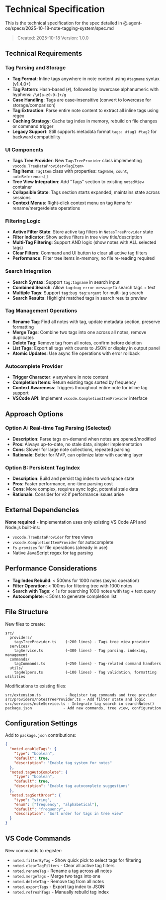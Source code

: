 # Technical Specification

This is the technical specification for the spec detailed in @.agent-os/specs/2025-10-18-note-tagging-system/spec.md

> Created: 2025-10-18
> Version: 1.0.0

## Technical Requirements

### Tag Parsing and Storage

- **Tag Format**: Inline tags anywhere in note content using `#tagname` syntax (v1.4.0+)
- **Tag Pattern**: Hash-based (`#`), followed by lowercase alphanumeric with hyphens: `/\#[a-z0-9-]+/g`
- **Case Handling**: Tags are case-insensitive (convert to lowercase for storage/comparison)
- **Tag Extraction**: Parse entire note content to extract all inline tags using regex
- **Caching Strategy**: Cache tag index in memory, rebuild on file changes or command trigger
- **Legacy Support**: Still supports metadata format `tags: #tag1 #tag2` for backward compatibility

### UI Components

- **Tags Tree Provider**: New `TagsTreeProvider` class implementing `vscode.TreeDataProvider<TagItem>`
- **Tag Items**: `TagItem` class with properties: `tagName`, `count`, `noteReferences[]`
- **Tree View Integration**: Add "Tags" section to existing `notedView` container
- **Collapsible State**: Tags section starts expanded, maintains state across sessions
- **Context Menus**: Right-click context menu on tag items for rename/merge/delete operations

### Filtering Logic

- **Active Filter State**: Store active tag filters in `NotesTreeProvider` state
- **Filter Indicator**: Show active filters in tree view title/description
- **Multi-Tag Filtering**: Support AND logic (show notes with ALL selected tags)
- **Clear Filters**: Command and UI button to clear all active tag filters
- **Performance**: Filter tree items in-memory, no file re-reading required

### Search Integration

- **Search Syntax**: Support `tag:tagname` in search input
- **Combined Search**: Allow `tag:bug error message` to search tags + text
- **Multiple Tags**: Support `tag:bug tag:urgent` for multi-tag search
- **Search Results**: Highlight matched tags in search results preview

### Tag Management Operations

- **Rename Tag**: Find all notes with tag, update metadata section, preserve formatting
- **Merge Tags**: Combine two tags into one across all notes, remove duplicates
- **Delete Tag**: Remove tag from all notes, confirm before deletion
- **List Tags**: Export all tags with counts to JSON or display in output panel
- **Atomic Updates**: Use async file operations with error rollback

### Autocomplete Provider

- **Trigger Character**: `#` anywhere in note content
- **Completion Items**: Return existing tags sorted by frequency
- **Context Awareness**: Triggers throughout entire note for inline tag support
- **VSCode API**: Implement `vscode.CompletionItemProvider` interface

## Approach Options

### Option A: Real-time Tag Parsing (Selected)
- **Description**: Parse tags on-demand when notes are opened/modified
- **Pros**: Always up-to-date, no stale data, simpler implementation
- **Cons**: Slower for large note collections, repeated parsing
- **Rationale**: Better for MVP, can optimize later with caching layer

### Option B: Persistent Tag Index
- **Description**: Build and persist tag index to workspace state
- **Pros**: Faster performance, one-time parsing cost
- **Cons**: More complex, requires sync logic, potential stale data
- **Rationale**: Consider for v2 if performance issues arise

## External Dependencies

**None required** - Implementation uses only existing VS Code API and Node.js built-ins:
- `vscode.TreeDataProvider` for tree views
- `vscode.CompletionItemProvider` for autocomplete
- `fs.promises` for file operations (already in use)
- Native JavaScript regex for tag parsing

## Performance Considerations

- **Tag Index Rebuild**: < 500ms for 1000 notes (async operation)
- **Filter Operation**: < 100ms for filtering tree with 1000 notes
- **Search with Tags**: < 1s for searching 1000 notes with tag + text query
- **Autocomplete**: < 50ms to generate completion list

## File Structure

New files to create:
```
src/
  providers/
    tagsTreeProvider.ts    (~200 lines) - Tags tree view provider
  services/
    tagService.ts          (~300 lines) - Tag parsing, indexing, management
  commands/
    tagCommands.ts         (~250 lines) - Tag-related command handlers
  utils/
    tagHelpers.ts          (~100 lines) - Tag validation, formatting utilities
```

Modifications to existing files:
```
src/extension.ts           - Register tag commands and tree provider
src/providers/notesTreeProvider.ts - Add filter state and logic
src/services/noteService.ts - Integrate tag search in searchNotes()
package.json              - Add new commands, tree view, configuration
```

## Configuration Settings

Add to `package.json` contributions:
```json
{
  "noted.enableTags": {
    "type": "boolean",
    "default": true,
    "description": "Enable tag system for notes"
  },
  "noted.tagAutoComplete": {
    "type": "boolean",
    "default": true,
    "description": "Enable tag autocomplete suggestions"
  },
  "noted.tagSortOrder": {
    "type": "string",
    "enum": ["frequency", "alphabetical"],
    "default": "frequency",
    "description": "Sort order for tags in tree view"
  }
}
```

## VS Code Commands

New commands to register:
- `noted.filterByTag` - Show quick pick to select tags for filtering
- `noted.clearTagFilters` - Clear all active tag filters
- `noted.renameTag` - Rename a tag across all notes
- `noted.mergeTags` - Merge two tags into one
- `noted.deleteTag` - Remove tag from all notes
- `noted.exportTags` - Export tag index to JSON
- `noted.refreshTags` - Manually rebuild tag index
